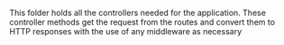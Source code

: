 This folder holds all the controllers needed for the application. These controller methods get the request from the routes and convert them to HTTP responses with the use of any middleware as necessary
